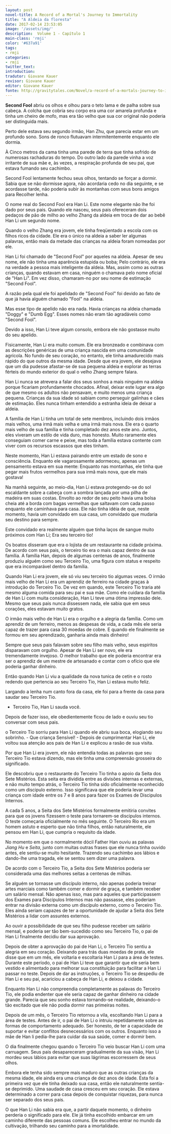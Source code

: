 ```yaml
---
layout: post
novel-title: A Record of a Mortal's Journey to Immortality
title: "A Aldeia da floresta"
date: 2017-02-14 23:53:05
image: '/assets/img/'
description:  Volume 1 - Capítulo 1
main-class: 'rmji'
color: '#637a91'
tags:
- rmji
categories:
- rmji
twitter_text:
introduction:
tradutor: Giovane Kauer
revisor: Giovane Kauer
editor: Giovane Kauer
fonte: http://gravitytales.com/Novel/a-record-of-a-mortals-journey-to-immortality/rmji-chapter-1
---
```

**Second Fool** abriu os olhos e olhou para o teto lama e de palha sobre sua cabeça. A colcha que cobria seu corpo era uma cor amarela profunda e tinha um cheiro de mofo, mas era tão velho que sua cor original não poderia ser distinguida mais.

Perto dele estava seu segundo irmão, Han Zhu, que parecia estar em um profundo sono. Sons de ronco flutuavam intermitentemente enquanto ele dormia.

À Cinco metros da cama tinha uma parede de terra que tinha sofrido de numerosas rachaduras do tempo. Do outro lado da parede vinha a voz irritante de sua mãe e, às vezes, a respiração profunda de seu pai, que estava fumando seu cachimbo.

Second Fool lentamente fechou seus olhos, tentando se forçar a dormir. Sabia que se não dormisse agora, não acordaria cedo no dia seguinte, e se acordasse tarde, não poderia subir às montanhas com seus bons amigos para Recolher lenha.

O nome real do Second Fool era Han Li. Este nome elegante não lhe foi dado por seus pais. Quando ele nasceu, seus pais ofereceram dois pedaços de pão de milho ao velho Zhang da aldeia em troca de dar ao bebê Han Li um segundo nome.

Quando o velho Zhang era jovem, ele tinha freqüentado a escola com os filhos ricos da cidade. Ele era o único na aldeia a saber ler algumas palavras, então mais da metade das crianças na aldeia foram nomeadas por ele.

Han Li foi chamado de "Second Fool" por aqueles na aldeia. Apesar de seu nome, ele não tinha uma aparência estupida ou boba; Pelo contrário, ele era na verdade a pessoa mais inteligente da aldeia. Mas, assim como as outras crianças, quando estavam em casa, ninguém o chamava pelo nome oficial de "Han Li". Em vez disso, chamaram-no por seu nome de estimação "Second Fool".

A razão pela qual ele foi apelidado de "Second Fool" foi devido ao fato de que já havia alguém chamado "Fool" na aldeia.

Mas esse tipo de apelido não era nada. Havia crianças na aldeia chamada "Doggy" e "Dumb Egg". Esses nomes não eram tão agradáveis como "Second Fool".

Devido a isso, Han Li teve algum consolo, embora ele não gostasse muito do seu apelido.

Fisicamente, Han Li era muito comum. Ele era bronzeado e combinava com as descrições genéricas de uma criança nascida em uma comunidade agrícola. No fundo de seu coração, no entanto, ele tinha amadurecido mais rápido do que outros da mesma idade. Desde que era jovem, ele desejava que um dia pudesse afastar-se de sua pequena aldeia e explorar as terras férteis do mundo exterior do qual o velho Zhang sempre falara.

Han Li nunca se atrevera a falar dos seus sonhos a mais ninguém na aldeia porque ficariam profundamente chocados. Afinal, deixar este lugar era algo de que mesmo os adultos não pensavam, e muito menos uma criança pequena. Crianças da sua idade só sabiam como perseguir galinhas e cães de estimação. Eles nunca tinham entendido a estranha ideia de deixar a aldeia.

A família de Han Li tinha um total de sete membros, incluindo dois irmãos mais velhos, uma irmã mais velha e uma irmã mais nova. Ele era o quarto mais velho de sua família e tinha completado dez anos este ano. Juntos, eles viveram um estilo de vida duro, mas honesto. Muito raramente eles conseguiam comer carne e peixe, mas toda a família estava contente com viver com os recursos escassos que eles tinham.

Neste momento, Han Li estava pairando entre um estado de sono e consciência. Enquanto ele vagarosamente adormeceu, apenas um pensamento estava em sua mente: Enquanto nas montanhas, ele tinha que pegar mais frutos vermelhos para sua irmã mais nova, que ele mais gostava!

Na manhã seguinte, ao meio-dia, Han Li estava protegendo-se do sol escaldante sobre a cabeça com a sombra lançada por uma pilha de madeira em suas costas. Envolto ao redor de seu peito havia uma bolsa cheia até a borda com bagas vermelhas que saltavam com cada passo enquanto ele caminhava para casa. Ele não tinha idéia de que, neste momento, havia um convidado em sua casa, um convidado que mudaria seu destino para sempre.

Este convidado era realmente alguém que tinha laços de sangue muito próximos com Han Li; Era seu terceiro tio!

Os boatos disseram que era o lojista de um restaurante na cidade próxima. De acordo com seus pais, o terceiro tio era o mais capaz dentro de sua família. A família Han, depois de algumas centenas de anos, finalmente produziu alguém como seu Terceiro Tio, uma figura com status e respeito que era incomparável dentro da família.

Quando Han Li era jovem, ele só viu seu terceiro tio algumas vezes. O irmão mais velho de Han Li era um aprendiz de ferreiro na cidade graças à introdução do Terceiro Tio. De vez em quando, este Terceiro Tio traria até mesmo alguma comida para seu pai e sua mãe. Como ele cuidara da família de Han Li com muita consideração, Han Li teve uma ótima impressão dele. Mesmo que seus pais nunca dissessem nada, ele sabia que em seus corações, eles estavam muito gratos.

O irmão mais velho de Han Li era o orgulho e a alegria da família. Como um aprendiz de um ferreiro, menos as despesas de vida, a cada mês ele seria capaz de trazer para casa 30 moedas de cobre. E quando ele finalmente se formou em seu aprendizado, ganharia ainda mais dinheiro!

Sempre que seus pais falavam sobre seu filho mais velho, seus espiritos disparavam com orgulho. Apesar de Han Li ser novo, ele era tremendamente invejoso. O melhor trabalho que ele poderia encontrar era ser o aprendiz de um mestre de artesanado e contar com o ofício que ele poderia ganhar dinheiro.

Então quando Han Li viu a qualidade da nova tunica de cetin e o rosto redendo que pertencia ao seu Terceiro Tio, Han Li estava muito feliz.

Largando a lenha num canto fora da casa, ele foi para a frente da casa para saudar seu Terceiro Tio.

- Terceiro Tio, Han Li sauda você.

Depois de fazer isso, ele obedientemente ficou de lado e ouviu seu tio conversar com seus pais.

o Terceiro Tio sorriu para Han Li quando ele abriu sua boca, elogiando seu sobrinho. - Que criança Sensível! - Depois de cumprimentar Han Li, ele voltou sua atenção aos pais de Han Li e explicou a rasão de sua visita.

Por que Han Li era jovem, ele não entendia todas as palavras que seu Terceiro Tio estava dizendo, mas ele tinha uma compreensão grosseira do significado.

Ele descobriu que o restaurante do Terceiro Tio tinha o apoio da Seita dos Sete Mistérios. Esta seita era dividida entre as divisões internas e externas, e não muito tempo atrás, o Terceiro Tio tinha sido oficialmente reconhecido como um discipulo externo. Isso significava que ele poderia levar uma criança com idade entre os 7 e 8 anos para fazer os Exames de Discipulos Internos.

A cada 5 anos, a Seita dos Sete Mistérios formalmente emitiria convites para que os jovens fizessem o teste para tornarem-se discipulos internos. O teste começaria oficialmente no mês seguinte. O Terceiro Rio era um homem astuto e esperto que não tinha filhos, então naturalmente, ele pensou em Han Li, que cumpria o requisito da idade.

No momento em que o normalmente dócil Father Han ouviu as palavas *Jiang Hu* e *Seita*, junto com muitas outras frases que ele nunca tinha ouvido antes, ele sentiu-se muito hesitante. Trazendo seu cachimbo aos lábios e dando-lhe uma tragada, ele se sentou sem dizer uma palavra.

De acordo com o Terceiro Tio, a Seita dos Sete Mistérios poderia ser considerada uma das melhores seitas a centenas de milhas.

Se alguém se tornasse um discípulo interno, não apenas poderia treinar artes marciais como também comer e dormir de graça, e também receber um salário mensal. Não apenas isso, mas para aqueles que participassem dos Exames para Discípulos Internos mas não passasse, eles poderiam entrar na divisão externa como um discípulo externo, como o Terceiro Tio. Eles ainda seriam capazes de ter a oportunidade de ajudar a Seita dos Sete Mistérios a lidar com assuntes externos.

Ao ouvir a possibilidade de que seu filho pudesse receber um salário mensal, e poderia ser tão bem-sucedido como seu Terceiro Tio, o pai de Han Li finalmente decidiu dar sua aprovação.

Depois de obter a aprovação do pai de Han Li, o Terceiro Tio sentiu a alegria em seu coração. Deixando para trás duas moedas de prata, ele disse que em um mês, ele voltaria e escoltaria Han Li para a área de testes. Durante este período, o pai de Han Li teve que garantir que ele seria bem vestido e alimentado para melhorar sua constituição para facilitar a Han Li passar no teste. Depois de dar as instruções, o Terceiro Tio se despediu de Han Li e seu pai, acariciou a cabeça de Han Li, e deixou a cidade.

Enquanto Han Li não compreendia completamente as palavas do Terceiro Tio, ele podia endenter que ele seria capaz de ganhar dinheiro na cidade grande. Parecia que seu sonho estava tornando-se realidade, deixando-o tão excitado que ele não podia dormir nas primeiras noites.

Depois de um mês, o Terceiro Tio retornou a vila, escoltando Han Li para a área de testes. Antes de ir, o pai de Han Li o intruiu repetidamente sobre as formas de comportamento adequado. Ser honesto, de ter a capacidade de suportar e evitar conflitos desnecessários com os outros. Enquanto isso a mãe de Han li pedia-lhe para cuidar da sua saúde, comer e dormir bem.

O dia finalmente chegou quando o Terceiro Tio veio buscar Han Li com uma carruagem. Seus pais desapareceram gradualmente da sua visão, Han Li mordeu seus lábios para evitar que suas lágrimas escorressem de seus olhos.

Embora ele tenha sido sempre mais maduro que as outras crianças da mesma idade, ele ainda era uma criança de dez anos de idade. Esta foi a primeira vez que ele tinha deixado sua casa, então ele naturalmente sentia-se deprimido. Uma saudade de casa cresceu em seu coração. Ele estava determinado a correr para casa depois de conquistar riquezas, para nunca ser separado dos seus pais.

O que Han Li não sabia era que, a partir daquele momento, o dinheiro perderia o significado para ele. Ele já tinha escolhido embarcar em um caminho diferente das pessoas comuns. Ele escolheu entrar no mundo da cultivação, trilhando seu caminho para a imortalidade.